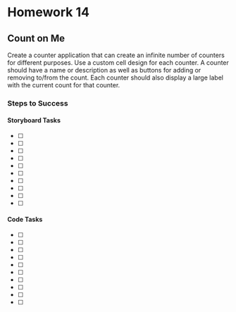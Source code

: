 # Homework 14

## Count on Me

Create a counter application that can create an infinite number of counters for different purposes. Use a custom cell design for each counter. A counter should have a name or description as well as buttons for adding or removing to/from the count. Each counter should also display a large label with the current count for that counter.

### Steps to Success

#### Storyboard Tasks

* [ ]
* [ ]
* [ ]
* [ ]
* [ ]
* [ ]
* [ ]
* [ ]
* [ ]
* [ ]

#### Code Tasks

* [ ]
* [ ]
* [ ]
* [ ]
* [ ]
* [ ]
* [ ]
* [ ]
* [ ]
* [ ]
